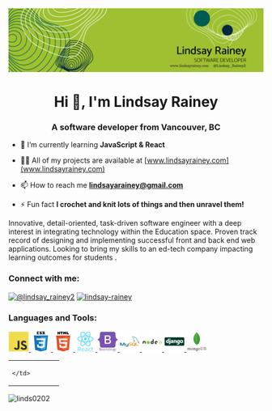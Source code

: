 <img src="https://github.com/linds0202/linds0202/blob/main/6.png" alt="banner that says Lindsay Rainey - software developer">


<h1 align="center">Hi 👋, I'm Lindsay Rainey</h1>
<h3 align="center">A software developer from Vancouver, BC</h3>

- 🌱 I’m currently learning **JavaScript & React**

- 👨‍💻 All of my projects are available at [www.lindsayrainey.com](www.lindsayrainey.com)

- 📫 How to reach me **lindsayarainey@gmail.com**

- ⚡ Fun fact **I crochet and knit lots of things and then unravel them!**

<p>Innovative, detail-oriented, task-driven software engineer with a deep interest in integrating technology within the Education space. Proven track record of designing and implementing successful front and back end web applications. Looking to bring my skills to an ed-tech company impacting learning outcomes for students . </p>

<h3 align="left">Connect with me:</h3>
<p align="left">
<a href="https://twitter.com/@lindsay_rainey2" target="blank"><img align="center" src="https://raw.githubusercontent.com/rahuldkjain/github-profile-readme-generator/master/src/images/icons/Social/twitter.svg" alt="@lindsay_rainey2" height="30" width="40" /></a>
<a href="https://linkedin.com/in/lindsay-rainey" target="blank"><img align="center" src="https://raw.githubusercontent.com/rahuldkjain/github-profile-readme-generator/master/src/images/icons/Social/linked-in-alt.svg" alt="lindsay-rainey" height="30" width="40" /></a>
</p>

<h3 align="left">Languages and Tools:</h3>
<p align="left"> <a href="https://developer.mozilla.org/en-US/docs/Web/JavaScript" target="_blank" rel="noreferrer"> <img src="https://raw.githubusercontent.com/devicons/devicon/master/icons/javascript/javascript-original.svg" alt="javascript" width="40" height="40"/> </a> <a href="https://www.w3schools.com/css/" target="_blank" rel="noreferrer"> <img src="https://raw.githubusercontent.com/devicons/devicon/master/icons/css3/css3-original-wordmark.svg" alt="css3" width="40" height="40"/> </a>  <a href="https://www.w3.org/html/" target="_blank" rel="noreferrer"> <img src="https://raw.githubusercontent.com/devicons/devicon/master/icons/html5/html5-original-wordmark.svg" alt="html5" width="40" height="40"/> </a> <a href="https://reactjs.org/" target="_blank" rel="noreferrer"> <img src="https://raw.githubusercontent.com/devicons/devicon/master/icons/react/react-original-wordmark.svg" alt="react" width="40" height="40"/> </a> <a href="https://getbootstrap.com" target="_blank" rel="noreferrer"> <img src="https://raw.githubusercontent.com/devicons/devicon/master/icons/bootstrap/bootstrap-plain-wordmark.svg" alt="bootstrap" width="40" height="40"/> </a> <a href="https://www.mysql.com/" target="_blank" rel="noreferrer"> <img src="https://raw.githubusercontent.com/devicons/devicon/master/icons/mysql/mysql-original-wordmark.svg" alt="mysql" width="40" height="40"/> </a> <a href="https://nodejs.org" target="_blank" rel="noreferrer"> <img src="https://raw.githubusercontent.com/devicons/devicon/master/icons/nodejs/nodejs-original-wordmark.svg" alt="nodejs" width="40" height="40"/> </a> <a href="https://www.djangoproject.com/" target="_blank" rel="noreferrer"> <img src="https://raw.githubusercontent.com/devicons/devicon/master/icons/django/django-original.svg" alt="django" width="40" height="40"/> </a> <a href="https://www.mongodb.com/" target="_blank" rel="noreferrer"> <img src="https://raw.githubusercontent.com/devicons/devicon/master/icons/mongodb/mongodb-original-wordmark.svg" alt="mongodb" width="40" height="40"/> </a> </p> 

<table> 
  <tbody>
    <td width=50% valign>
      
    </td>


  </tbody>
</table>


<p><img align="center" src="https://github-readme-streak-stats.herokuapp.com/?user=linds0202&" alt="linds0202" /></p>

